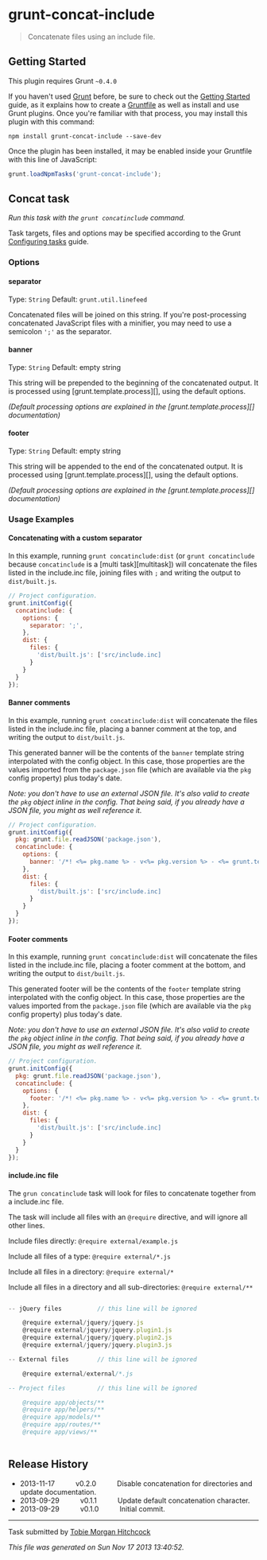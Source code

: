 # grunt-concat-include

> Concatenate files using an include file.



## Getting Started
This plugin requires Grunt `~0.4.0`

If you haven't used [Grunt](http://gruntjs.com/) before, be sure to check out the [Getting Started](http://gruntjs.com/getting-started) guide, as it explains how to create a [Gruntfile](http://gruntjs.com/sample-gruntfile) as well as install and use Grunt plugins. Once you're familiar with that process, you may install this plugin with this command:

```shell
npm install grunt-concat-include --save-dev
```

Once the plugin has been installed, it may be enabled inside your Gruntfile with this line of JavaScript:

```js
grunt.loadNpmTasks('grunt-concat-include');
```




## Concat task
_Run this task with the `grunt concatinclude` command._

Task targets, files and options may be specified according to the Grunt [Configuring tasks](http://gruntjs.com/configuring-tasks) guide.

### Options

#### separator
Type: `String`
Default: `grunt.util.linefeed`

Concatenated files will be joined on this string. If you're post-processing concatenated JavaScript files with a minifier, you may need to use a semicolon `';'` as the separator.

#### banner
Type: `String`
Default: empty string

This string will be prepended to the beginning of the concatenated output. It is processed using [grunt.template.process][], using the default options.

_(Default processing options are explained in the [grunt.template.process][] documentation)_

#### footer
Type: `String`
Default: empty string

This string will be appended to the end of the concatenated output. It is processed using [grunt.template.process][], using the default options.

_(Default processing options are explained in the [grunt.template.process][] documentation)_

### Usage Examples

#### Concatenating with a custom separator

In this example, running `grunt concatinclude:dist` (or `grunt concatinclude` because `concatinclude` is a [multi task][multitask]) will concatenate the files listed in the include.inc file, joining files with `;` and writing the output to `dist/built.js`.

```js
// Project configuration.
grunt.initConfig({
  concatinclude: {
    options: {
      separator: ';',
    },
    dist: {
      files: {
      	'dist/built.js': ['src/include.inc]
      }
    }
  }
});
```

#### Banner comments

In this example, running `grunt concatinclude:dist` will concatenate the files listed in the include.inc file, placing a banner comment at the top, and writing the output to `dist/built.js`.

This generated banner will be the contents of the `banner` template string interpolated with the config object. In this case, those properties are the values imported from the `package.json` file (which are available via the `pkg` config property) plus today's date.

_Note: you don't have to use an external JSON file. It's also valid to create the `pkg` object inline in the config. That being said, if you already have a JSON file, you might as well reference it._

```js
// Project configuration.
grunt.initConfig({
  pkg: grunt.file.readJSON('package.json'),
  concatinclude: {
    options: {
      banner: '/*! <%= pkg.name %> - v<%= pkg.version %> - <%= grunt.template.today("yyyy-mm-dd") %> */
    },
    dist: {
      files: {
      	'dist/built.js': ['src/include.inc]
      }
    }
  }
});
```

#### Footer comments

In this example, running `grunt concatinclude:dist` will concatenate the files listed in the include.inc file, placing a footer comment at the bottom, and writing the output to `dist/built.js`.

This generated footer will be the contents of the `footer` template string interpolated with the config object. In this case, those properties are the values imported from the `package.json` file (which are available via the `pkg` config property) plus today's date.

_Note: you don't have to use an external JSON file. It's also valid to create the `pkg` object inline in the config. That being said, if you already have a JSON file, you might as well reference it._

```js
// Project configuration.
grunt.initConfig({
  pkg: grunt.file.readJSON('package.json'),
  concatinclude: {
    options: {
      footer: '/*! <%= pkg.name %> - v<%= pkg.version %> - <%= grunt.template.today("yyyy-mm-dd") %> */
    },
    dist: {
      files: {
      	'dist/built.js': ['src/include.inc]
      }
    }
  }
});
```

#### include.inc file

The `grun concatinclude` task will look for files to concatenate together from a include.inc file.

The task will include all files with an `@require` directive, and will ignore all other lines.

Include files directly: `@require external/example.js`

Include all files of a type: `@require external/*.js`

Include all files in a directory: `@require external/*`

Include all files in a directory and all sub-directories: `@require external/**`

```js

-- jQuery files			 // this line will be ignored

	@require external/jquery/jquery.js
	@require external/jquery/jquery.plugin1.js
	@require external/jquery/jquery.plugin2.js
	@require external/jquery/jquery.plugin3.js

-- External files		 // this line will be ignored

	@require external/external/*.js

-- Project files		 // this line will be ignored

	@require app/objects/**
	@require app/helpers/**
	@require app/models/**
	@require app/routes/**
	@require app/views/**
	
```

## Release History

 * 2013-11-17   v0.2.0   Disable concatenation for directories and update documentation.
 * 2013-09-29   v0.1.1   Update default concatenation character.
 * 2013-09-29   v0.1.0   Initial commit.

---

Task submitted by [Tobie Morgan Hitchcock](http://abcum.com/)

*This file was generated on Sun Nov 17 2013 13:40:52.*